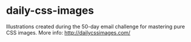 # daily-css-images
Illustrations created during the 50-day email challenge for mastering pure CSS images. More info: http://dailycssimages.com/
